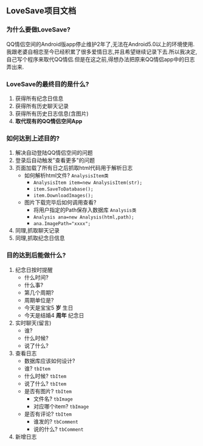 ## LoveSave项目文档

### 为什么要做LoveSave?
QQ情侣空间的Android版app停止维护2年了,无法在Android5.0以上的环境使用.我跟老婆自相恋至今已经积累了很多爱情日志,并且希望继续记录下去.所以我决定,自己写个程序来取代QQ情侣.但是在这之前,得想办法把原来QQ情侣app中的日志弄出来.

### LoveSave的最终目的是什么?
1. 获得所有纪念日信息
2. 获得所有历史聊天记录
3. 获得所有历史日志信息(含图片)
4. **取代现有的QQ情侣空间App**

### 如何达到上述目的?
1. 解决自动登陆QQ情侣空间的问题
2. 登录后自动触发"查看更多"的问题
3. 页面加载了所有日之后抓取html代码用于解析日志
    - 如何解析html文件? `AnalysisItem类`
        - `AnalysisItem item=new AnalysisItem(str);`
        - `item.SaveToDatabase();`
        - `item.DownloadImages();`
    - 图片下载完毕后如何调用查看?
        - 将用户指定的Path保存入数据库 `Analysis类`
        - `Analysis ana=new Analysis(html,path);`
        - `ana.ImagePath="xxxx";`
4. 同理,抓取聊天记录
5. 同理,抓取纪念日信息

### 目的达到后能做什么?
1. 纪念日按时提醒
    - 什么时间?
    - 什么事?
    - 第几个周期?
    - 周期单位是?
    - 今天是宝宝5 **岁** 生日
    - 今天是结婚4 **周年** 纪念日
2. 实时聊天(留言)
    - 谁?
    - 什么时候?
    - 说了什么?
3. 查看日志
    - 数据库应该如何设计?
    - 谁? `tbItem`
    - 什么时候? `tbItem`
    - 说了什么? `tbItem`
    - 是否有图片? `tbItem`
        - 文件名? `tbImage`
        - 对应哪个item? `tbImage`
    - 是否有评论? `tbItem`
        - 谁发的? `tbComment`
        - 说的什么? `tbComment`
4. 新增日志
    
